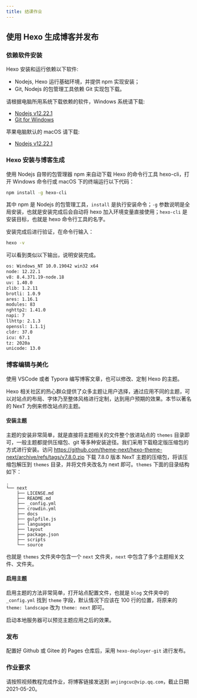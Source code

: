 ```yaml
---
title: 结课作业
---
```


## 使用 Hexo 生成博客并发布

### 依赖软件安装

Hexo 安装和运行依赖以下软件:

- Nodejs, Hexo 运行基础环境，并提供 npm 实现安装；
- Git, Nodejs 的包管理工具依赖 Git 实现包下载。

请根据电脑所用系统下载依赖的软件，Windows 系统请下载:

- [Nodejs v12.22.1](https://nodejs.org/dist/latest-v12.x/node-v12.22.1-x64.msi)
- [Git for Windows](https://git-scm.com/download/win)

苹果电脑默认的 macOS 请下载:

- [Nodejs v12.22.1](https://nodejs.org/dist/latest-v12.x/node-v12.22.1.pkg)

### Hexo 安装与博客生成

使用 Nodejs 自带的包管理器 npm 来自动下载 Hexo 的命令行工具 hexo-cli，打开 Windows 命令行或 macOS 下的终端运行以下代码：

```bash
npm install -g hexo-cli
```

其中 npm 是 Nodejs 的包管理工具，`install` 是执行安装命令；`-g` 参数说明是全局安装，也就是安装完成后会自动将 hexo 加入环境变量直接使用；`hexo-cli` 是安装目标，也就是 hexo 命令行工具的名字。

安装完成后进行验证，在命令行输入：

```bash
hexo -v
```

可以看到类似以下输出，说明安装完成。

```bash
os: Windows_NT 10.0.19042 win32 x64
node: 12.22.1
v8: 8.4.371.19-node.18
uv: 1.40.0
zlib: 1.2.11
brotli: 1.0.9
ares: 1.16.1
modules: 83
nghttp2: 1.41.0
napi: 7
llhttp: 2.1.3
openssl: 1.1.1j
cldr: 37.0
icu: 67.1
tz: 2020a
unicode: 13.0
```

### 博客编辑与美化

使用 VSCode 或者 Typora 编写博客文章，也可以修改、定制 Hexo 的主题。

Hexo 相关社区的热心群众提供了众多主题让用户选择，通过应用不同的主题，可以对站点的布局、字体乃至整体风格进行定制，达到用户预期的效果。本节以著名的 NexT 为例来修改站点的主题。

#### 安装主题

主题的安装非常简单，就是直接将主题相关的文件整个放进站点的 `themes` 目录即可，一般主题都提供压缩包、git 等多种安装途径。我们采用下载稳定版压缩包的方式进行安装。访问 <https://github.com/theme-next/hexo-theme-next/archive/refs/tags/v7.8.0.zip> 下载 7.8.0 版本 NexT 主题的压缩包，将该压缩包解压到 `themes` 目录，并将文件夹改名为 next 即可。`themes` 下面的目录结构如下：

```
.
└── next
    ├── LICENSE.md
    ├── README.md
    ├── _config.yml
    ├── crowdin.yml
    ├── docs
    ├── gulpfile.js
    ├── languages
    ├── layout
    ├── package.json
    ├── scripts
    └── source
```

也就是 `themes` 文件夹中包含一个 `next` 文件夹，`next` 中包含了多个主题相关文件、文件夹。

#### 启用主题

启用主题的方法非常简单，打开站点配置文件，也就是 `blog` 文件夹中的 `_config.yml` 找到 `theme` 字段，默认情况下应该在 100 行的位置，将原来的 `theme: landscape` 改为 `theme: next` 即可。

启动本地服务器可以预览主题应用之后的效果。

### 发布

配置好 Github 或 Gitee 的 Pages 仓库后，采用 `hexo-deployer-git` 进行发布。

### 作业要求

请按照视频教程完成作业，将博客链接发送到 `anjingcuc@vip.qq.com`，截止日期 2021-05-20。
